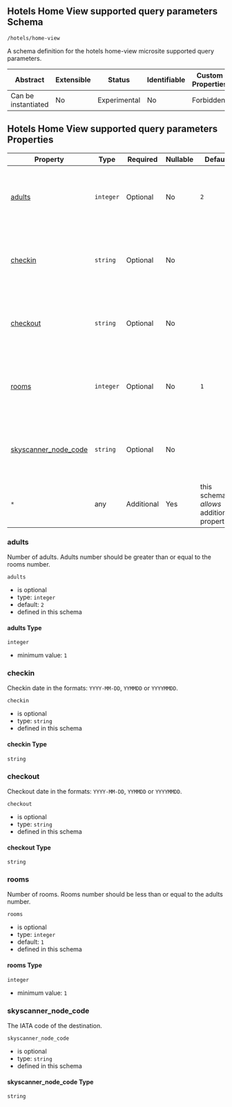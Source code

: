 ## Hotels Home View supported query parameters Schema

```
/hotels/home-view
```

A schema definition for the hotels home-view microsite supported query parameters.

| Abstract            | Extensible | Status       | Identifiable | Custom Properties | Additional Properties | Defined In                     |
| ------------------- | ---------- | ------------ | ------------ | ----------------- | --------------------- | ------------------------------ |
| Can be instantiated | No         | Experimental | No           | Forbidden         | Permitted             |  |

## Hotels Home View supported query parameters Properties

| Property                                      | Type      | Required   | Nullable | Default                                    | Defined by                                                |
| --------------------------------------------- | --------- | ---------- | -------- | ------------------------------------------ | --------------------------------------------------------- |
| [adults](#adults)                             | `integer` | Optional   | No       | `2`                                        | Hotels Home View supported query parameters (this schema) |
| [checkin](#checkin)                           | `string`  | Optional   | No       |                                            | Hotels Home View supported query parameters (this schema) |
| [checkout](#checkout)                         | `string`  | Optional   | No       |                                            | Hotels Home View supported query parameters (this schema) |
| [rooms](#rooms)                               | `integer` | Optional   | No       | `1`                                        | Hotels Home View supported query parameters (this schema) |
| [skyscanner_node_code](#skyscanner_node_code) | `string`  | Optional   | No       |                                            | Hotels Home View supported query parameters (this schema) |
| `*`                                           | any       | Additional | Yes      | this schema _allows_ additional properties |

### adults

Number of adults. Adults number should be greater than or equal to the rooms number.

`adults`

- is optional
- type: `integer`
- default: `2`
- defined in this schema

#### adults Type

`integer`

- minimum value: `1`

### checkin

Checkin date in the formats: `YYYY-MM-DD`, `YYMMDD` or `YYYYMMDD`.

`checkin`

- is optional
- type: `string`
- defined in this schema

#### checkin Type

`string`

### checkout

Checkout date in the formats: `YYYY-MM-DD`, `YYMMDD` or `YYYYMMDD`.

`checkout`

- is optional
- type: `string`
- defined in this schema

#### checkout Type

`string`

### rooms

Number of rooms. Rooms number should be less than or equal to the adults number.

`rooms`

- is optional
- type: `integer`
- default: `1`
- defined in this schema

#### rooms Type

`integer`

- minimum value: `1`

### skyscanner_node_code

The IATA code of the destination.

`skyscanner_node_code`

- is optional
- type: `string`
- defined in this schema

#### skyscanner_node_code Type

`string`
